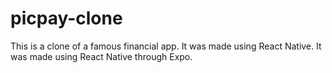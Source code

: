 # picpay-clone
This is a clone of a famous financial app. It was made using React Native.
It was made using React Native through Expo.
